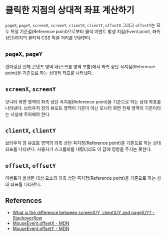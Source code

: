 # 클릭한 지점의 상대적 좌표 계산하기

`pageX`, `pageY`, `screenX`, `screenY`, `clientX`, `clientY`, `offsetX` 그리고 `offsetY`는 모두 특정 기준점(Reference point)으로부터 클릭 이벤트 발생 지점(Event point, 좌측 상단)까지의 물리적 CSS 픽셀 거리를 반환한다.

## `pageX`, `pageY`

렌더링된 전체 콘텐츠 영역 내(스크롤 영역 포함)에서 좌측 상단 꼭지점(Reference point)을 기준으로 하는 상대적 좌표를 나타낸다.

## `screenX`, `screenY`

모니터 화면 영역의 좌측 상단 꼭지점(Reference point)을 기준으로 하는 상대 좌표를 나타낸다. 브라우저 창의 뷰포트 영역이 기준이 아닌 모니터 화면 전체 영역이 기준이라는 사실에 주의해야 한다.

## `clientX`, `clientY`

브라우저 창 뷰포트 영역의 좌측 상단 꼭지점(Reference point)을 기준으로 하는 상대 좌표를 나타낸다. 사용자가 스크롤바를 내렸더라도 이 값에 영향을 주지는 못한다.

## `offsetX`, `offsetY`

이벤트가 발생한 대상 요소의 좌측 상단 꼭지점(Reference point)을 기준으로 하는 상대 좌표를 나타낸다.

## References

* [What is the difference between screenX/Y, clientX/Y and pageX/Y? - Stackoverflow](https://stackoverflow.com/questions/6073505/what-is-the-difference-between-screenx-y-clientx-y-and-pagex-y)
* [MouseEvent.offsetX - MDN](https://developer.mozilla.org/en-US/docs/Web/API/MouseEvent/offsetX)
* [MouseEvent.offsetY - MDN](https://developer.mozilla.org/en-US/docs/Web/API/MouseEvent/offsetY)
